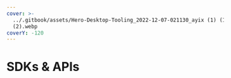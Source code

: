 ```yaml
---
cover: >-
  ../.gitbook/assets/Hero-Desktop-Tooling_2022-12-07-021130_ayix (1) (1) (1) (1)
  (2).webp
coverY: -120
---
```


# SDKs & APIs

